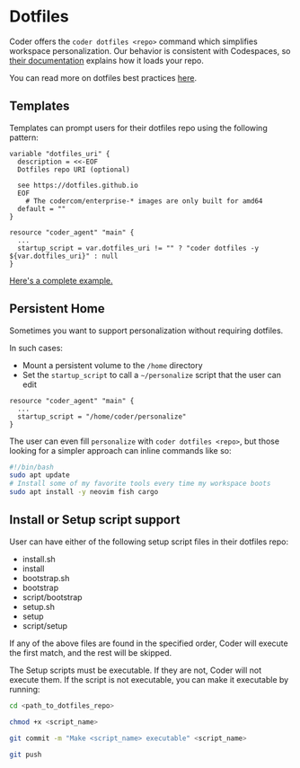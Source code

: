 # Dotfiles

<!-- markdown-link-check-disable -->

Coder offers the `coder dotfiles <repo>` command which simplifies workspace
personalization. Our behavior is consistent with Codespaces, so
[their documentation](https://docs.github.com/en/codespaces/customizing-your-codespace/personalizing-codespaces-for-your-account#dotfiles)
explains how it loads your repo.

<!-- markdown-link-check-enable -->

You can read more on dotfiles best practices [here](https://dotfiles.github.io).

## Templates

Templates can prompt users for their dotfiles repo using the following pattern:

```hcl
variable "dotfiles_uri" {
  description = <<-EOF
  Dotfiles repo URI (optional)

  see https://dotfiles.github.io
  EOF
    # The codercom/enterprise-* images are only built for amd64
  default = ""
}

resource "coder_agent" "main" {
  ...
  startup_script = var.dotfiles_uri != "" ? "coder dotfiles -y ${var.dotfiles_uri}" : null
}
```

[Here's a complete example.](https://github.com/coder/coder/tree/main/examples/templates/docker-with-dotfiles#how-it-works)

## Persistent Home

Sometimes you want to support personalization without
requiring dotfiles.

In such cases:

- Mount a persistent volume to the `/home` directory
- Set the `startup_script` to call a `~/personalize` script that the user can edit

```hcl
resource "coder_agent" "main" {
  ...
  startup_script = "/home/coder/personalize"
}
```

The user can even fill `personalize` with `coder dotfiles <repo>`, but those
looking for a simpler approach can inline commands like so:

```bash
#!/bin/bash
sudo apt update
# Install some of my favorite tools every time my workspace boots
sudo apt install -y neovim fish cargo
```

## Install or Setup script support

User can have either of the following setup script files in their dotfiles repo:

- install.sh
- install
- bootstrap.sh
- bootstrap
- script/bootstrap
- setup.sh
- setup
- script/setup

If any of the above files are found in the specified order, Coder will execute the first match, and the rest will be skipped.

The Setup scripts must be executable. If they are not, Coder will not execute them. If the script is not executable, you can make it executable by running:

```bash
cd <path_to_dotfiles_repo>

chmod +x <script_name>

git commit -m "Make <script_name> executable" <script_name>

git push
```
